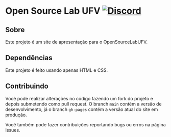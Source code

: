 # Open Source Lab UFV [![Discord](https://img.shields.io/discord/591914197219016707.svg?label=&logo=discord&logoColor=ffffff&color=7389D8&labelColor=6A7EC2)](https://discord.gg/dyRdNrvcES)

## Sobre

Este projeto é um site de apresentação para o OpenSourceLabUFV.

## Dependências

Este projeto é feito usando apenas HTML e CSS.

## Contribuindo

Você pode realizar alterações no código fazendo um fork do projeto e depois submetendo como pull request. O branch ``main`` contém a versão de desenvolvimento, já o branch ``gh-pages`` contém a versão atual do site em produção.

Você também pode fazer contribuições reportando bugs ou erros na página Issues.